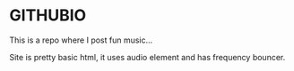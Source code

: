 # GITHUBIO

This is a repo where I post fun music...

Site is pretty basic html, it uses audio element and has frequency bouncer.